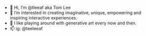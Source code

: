 - 👋 Hi, I’m @tleeaf aka Tom Lee
- 👀 I’m interested in creating imaginative, unique, empowering and inspiring interactive experiences.
- 🎨 I like playing around with generative art every now and then.
- 📫 ig: @teeleeaf

<!---
tleeaf/tleeaf is a ✨ special ✨ repository because its `README.md` (this file) appears on your GitHub profile.
You can click the Preview link to take a look at your changes.
--->
